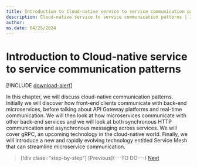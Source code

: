 ```yaml
---
title: Introduction to Cloud-native service to service communication patterns 
description: Cloud-native service to service communication patterns | Introduction to Cloud-native service to service communication patterns
author: 
ms.date: 04/25/2024
---
```


# Introduction to Cloud-native service to service communication patterns

[!INCLUDE [download-alert](../includes/download-alert.md)]

In this chapter, we will discuss cloud-native communication patterns. Initially we will discover how front-end clients communicate with back-end microservices, before talking about API Gateway platforms and real-time communication. We will then look at how microservices communicate with other back-end services and we will look at both synchronous HTTP communication and asynchronous messaging across services. We will cover gRPC, an upcoming technology in the cloud-native world. Finally, we will introduce a new and rapidly evolving technology entitled Service Mesh that can streamline microservice communication.

>[!div class="step-by-step"]
>[Previous](---TO DO---)
>[Next](service-discovery.md)
